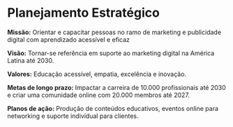 <h1>Planejamento Estratégico</h1>
<p><b>Missão:</b> Orientar e capacitar pessoas no ramo de marketing e publicidade digital com aprendizado acessível e eficaz</p>

<p><b>Visão:</b> Tornar-se referência em suporte ao marketing digital na América Latina até 2030.</p>

<p><b>Valores:</b> Educação acessível, empatia, excelência e inovação.</p>

<p><b>Metas de longo prazo:</b> Impactar a carreira de 10.000 profissionais até 2030 e criar uma comunidade online com 20.000 membros até 2027.</p>

<p><b>Planos de ação:</b> Produção de conteúdos educativos, eventos online para networking e suporte individual para clientes.</p>
